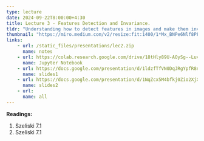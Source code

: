 ```yaml
---
type: lecture
date: 2024-09-22T8:00:00+4:30
title: Lecture 3 - Features Detection and Invariance.
tldr: "Understanding how to detect features in images and make them invariant to transformations."
thumbnail: "https://miro.medium.com/v2/resize:fit:1400/1*Mx_BNPe6Nlf8PFJx1n3PhQ.png"
links: 
    - url: /static_files/presentations/lec2.zip
      name: notes
    - url: https://colab.research.google.com/drive/18tHly89U-AOySg--LuvG7lEGA8s7A85F?usp=drive_link
      name: Jupyter Notebook
    - url: https://docs.google.com/presentation/d/1ldzfTfVN0DqJRgYpfR8nl6mhA1JRnnB3/edit?usp=drive_link&ouid=115767900275282252609&rtpof=true&sd=true
      name: slides1
    - url: https://docs.google.com/presentation/d/1NqZcx5M4bfkj0Zio2XjXLtBbiF-UrGfF/edit?usp=drive_link&rtpof=true&sd=true
      name: slides2
    - url: 
      name: all
---
```

**Readings:**
1. Szeliski 7.1
2. Szeliski 7.1